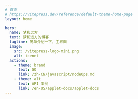 ```yaml
---
# 首页
# https://vitepress.dev/reference/default-theme-home-page
layout: home

hero:
  name: 梦和远方
  text: 梦和远方的博客
  tagline: 简单介绍一下，主界面
  image:
    src: /vitepress-logo-mini.png
    alt: icenet
  actions:
    - theme: brand
      text: GO
      link: /zh-CN/javascript/nodeOps.md
    - theme: alt
      text: API 案例
      link: /en-US/applet-docs/applet-docs
---
```

